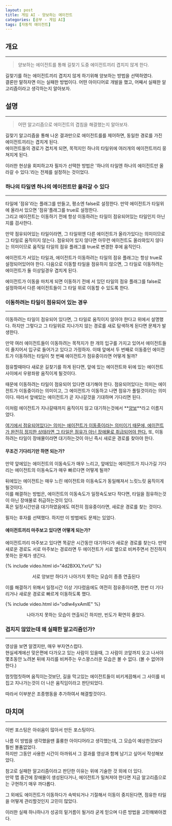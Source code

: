 ```yaml
---
layout: post
title: 게임 AI - 양보하는 에이전트
categories: [공부 - 게임 AI]
tags: [자동적 에이전트]
---
```


## 개요
***
> 양보하는 에이전트를 통해 길찾기 도중 에이전트끼리 겹치지 않게 한다.

길찾기를 하는 에이전트끼리 겹치지 않게 하기위해 양보하는 방법을 선택하였다.  
결론만 말하자면 이는 실패한 방법이다. 어떤 아이디어로 개발을 했고, 어째서 실패한 알고리즘이라고 생각하는지 알아보자.

## 설명
***
> 어떤 알고리즘으로 에이전트의 겹침을 해결했는지 알아보자.

길찾기 알고리즘을 통해 나온 결과만으로 에이전트를를 제어하면, 동일한 경로를 가진 에이전트끼리는 겹치게 된다.  
에이전트들의 경로가 겹치게 되면, 목적지인 하나의 타일위에 여러개의 에이전트끼리 뭉쳐지게 된다.

이러한 현상을 회피하고자 필자가 선택한 방법은 '하나의 타일엔 하나의 에이전트만 올라갈 수 있다.'라는 전제를 설정하는 것이었다.

### 하나의 타일엔 하나의 에이전트만 올라갈 수 있다
***

타일에 '점유'라는 플래그를 만들고, 평소엔 false로 설정한다. 만약 에이전트가 타일위에 올라서 있으면 '점유'플래그를 true로 설정한다.  
그리고 에이전트는 이동하기 전에 항상 이동하려는 타일이 점유되어있는 타일인지 아닌지를 검사한다.

만약 점유되어있는 타일이라면, 그 타일위엔 다른 에이전트가 올라가있다는 의미이므로 그 타일로 움직이지 않는다. 점유되어 있지 않다면 아무런 에이전트도 올라와있지 않다는 의미이므로 움직일 타일의 점유 플래그를 true로 변경한 후에 움직인다.

에이전트가 서있는 타일과, 에이전트가 이동하려는 타일의 점유 플래그는 항상 true로 설정되어있어야 한다. 다음으로 이동할 타일을 점유하지 않으면, 그 타일로 이동하려는 에이전트가 둘 이상일경우 겹치게 된다.

에이전트가 이동을 마치게 되면 이동하기 전에 서 있던 타일의 점유 플래그를 false로 설정하여서 다른 에이전트들이 그 타일 위로 이동할 수 있도록 한다.

### 이동하려는 타일이 점유되어 있는 경우
***

이동하려는 타일이 점유되어 있다면, 그 타일로 움직이지 않아야 한다고 위에서 설명했다. 하지만 그렇다고 그 타일위로 지나가지 않는 경로를 새로 탐색하게 된다면 문제가 발생한다.

만약 여러 에이전트들이 이동하려는 목적지가 한 개의 입구를 가지고 있어서 에이전트들이 줄지어서 입구로 들어가고 있다고 가정하자. 이때 앞에서 두 번째로 이동중인 에이전트가 이동하려는 타일이 첫 번째 에이전트가 점유중이라면 어떻게 될까?

점유할때마다 새로운 길찾기를 하게 된다면, 앞에 있는 에이전트와 뒤에 있는 에이전트 사이에서 우왕좌왕 움직이게 될것이다.

때문에 이동하려는 타일이 점유되어 있다면 대기해야 한다. 점유되어있다는 의미는 에이전트가 이동중이라는 의미이고, 그 에이전트가 이동하고 나면 점유가 풀릴것이라는 의미이다. 따라서 앞에있는 에이전트가 곧 지나갈것을 기대하며 기다리면 된다.

이처럼 에이전트가 지나갈때까지 움직이지 않고 대기하는것에서 **<u>양보</u>**라고 이름지었다.

<u>여기에서 점유되어있다는 의미는 에이전트가 이동중이라는 의미이기 때문에, 에이전트가 완전히 정지한 상태라면 그 타일은 점유가 아닌 장애물로 취급되어야 한다.</u> 또, 이동하려는 타일이 장애물이라면 대기하는것이 아닌 즉시 새로운 경로를 찾아야 한다.

#### 무조건 기다리기만 하면 되는가?

만약 앞에있는 에이전트의 이동속도가 매우 느리고, 앞에있는 에이전트가 지나가길 기다리는 에이전트의 이동속도가 매우 빠르다면 어떻게 될까?

뒤에있는 에이전트는 매우 느린 에이전트와 이동속도가 동일해져서 느릿느릿 움직이게 될것이다.  
이를 해결하는 방법은, 에이전트의 이동속도가 일정속도보다 작다면, 타일을 점유하는것이 아닌 장애물로 취급하는것이 있다.  
혹은 일정시간만큼 대기하였음에도 여전히 점유중이라면, 새로운 경로를 찾는 것이다.

필자는 후자를 선택했다. 하지만 이 방법에도 문제는 있었다.

#### 에이전트끼리 마주보고 있다면 어떻게 되는가?

에이전트끼리 마주보고 있다면 똑같은 시간동안 대기하다가 새로운 경로를 찾는다. 만약 새로운 경로도 서로 마주보는 경로라면 두 에이전트가 서로 옆으로 비켜주면서 전진하지 못하는 문제가 생긴다.  

 {% include video.html id="4d2BXXLYxrU" %}
<center>서로 양보만 하다가 나아가지 못하는 모습이 종종 연출된다</center>

이를 해결하기 위해서 일정시간 이상 기다렸음에도 여전히 점유중이라면, 한번 더 기다리거나 새로운 경로로 빠르게 이동하도록 했다.

{% include video.html id="odIw4yxAmIE" %}
<center>나아가지 못하는 모습이 연출되긴 하지만, 빈도가 확연히 줄었다.</center>

### 겹치지 않았는데 왜 실패한 알고리즘인가?
***

영상을 보면 알겠지만, 매우 부자연스럽다.  
현실세계에선 맞은편에 다가오고 있는 사람이 있을때, 그 사람이 코앞까지 오고 나서야 몇초동안 노려본 뒤에 자리를 비켜주는 우스꽝스러운 모습은 볼 수 없다. (볼 수 없어야 한다.)

멈칫멈칫하며 움직이는것보단, 길을 막고있는 에이전트들이 비키게끔해서 그 사이를 비집고 지나가는것이 더 나은 움직임이라고 판단되었다.

따라서 이부분은 조종행동을 추가하여서 해결할것이다.

## 마치며
***
이번 포스팅은 아쉬움이 많아서 만든 포스팅이다.

나름 이 방법을 생각했을땐 훌륭한 아이디어라고 생각했는데, 그 모습이 예상한것보다 훨씬 볼품없었다.  
하지만 그동안 사용한 시간이 아까워서 그 결과를 영상과 함께 남기고 싶어서 작성해보았다.

참고로 실패한 알고리즘이라고 판단한 이유는 위에 기술한 것 외에 더 있다.  
만약 맵 중간에 장애물이 생성된다거나, 에이전트가 밀쳐져야 한다면 지금 알고리즘으로는 구현하기 매우 까다롭다.

그 외에도 에이전트가 이동하다가 속박되거나 기절해서 이동이 중지된다면, 점유한 타일을 어떻게 관리할것인지 고민이 많았다.

이러한 실패 하나하나가 성공의 밑거름이 될거라 굳게 믿으며 다른 방법을 고민해봐야겠다.